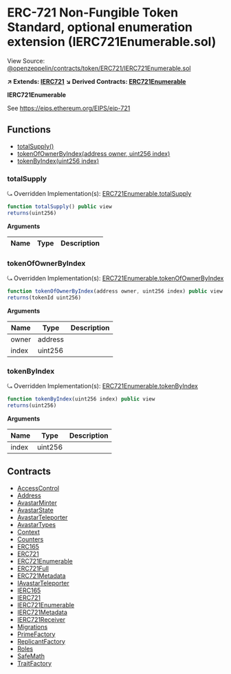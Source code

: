 # ERC-721 Non-Fungible Token Standard, optional enumeration extension (IERC721Enumerable.sol)

View Source: [@openzeppelin/contracts/token/ERC721/IERC721Enumerable.sol](../@openzeppelin/contracts/token/ERC721/IERC721Enumerable.sol)

**↗ Extends: [IERC721](IERC721.md)**
**↘ Derived Contracts: [ERC721Enumerable](ERC721Enumerable.md)**

**IERC721Enumerable**

See https://eips.ethereum.org/EIPS/eip-721

## Functions

- [totalSupply()](#totalsupply)
- [tokenOfOwnerByIndex(address owner, uint256 index)](#tokenofownerbyindex)
- [tokenByIndex(uint256 index)](#tokenbyindex)

### totalSupply

⤿ Overridden Implementation(s): [ERC721Enumerable.totalSupply](ERC721Enumerable.md#totalsupply)

```js
function totalSupply() public view
returns(uint256)
```

**Arguments**

| Name        | Type           | Description  |
| ------------- |------------- | -----|

### tokenOfOwnerByIndex

⤿ Overridden Implementation(s): [ERC721Enumerable.tokenOfOwnerByIndex](ERC721Enumerable.md#tokenofownerbyindex)

```js
function tokenOfOwnerByIndex(address owner, uint256 index) public view
returns(tokenId uint256)
```

**Arguments**

| Name        | Type           | Description  |
| ------------- |------------- | -----|
| owner | address |  | 
| index | uint256 |  | 

### tokenByIndex

⤿ Overridden Implementation(s): [ERC721Enumerable.tokenByIndex](ERC721Enumerable.md#tokenbyindex)

```js
function tokenByIndex(uint256 index) public view
returns(uint256)
```

**Arguments**

| Name        | Type           | Description  |
| ------------- |------------- | -----|
| index | uint256 |  | 

## Contracts

* [AccessControl](AccessControl.md)
* [Address](Address.md)
* [AvastarMinter](AvastarMinter.md)
* [AvastarState](AvastarState.md)
* [AvastarTeleporter](AvastarTeleporter.md)
* [AvastarTypes](AvastarTypes.md)
* [Context](Context.md)
* [Counters](Counters.md)
* [ERC165](ERC165.md)
* [ERC721](ERC721.md)
* [ERC721Enumerable](ERC721Enumerable.md)
* [ERC721Full](ERC721Full.md)
* [ERC721Metadata](ERC721Metadata.md)
* [IAvastarTeleporter](IAvastarTeleporter.md)
* [IERC165](IERC165.md)
* [IERC721](IERC721.md)
* [IERC721Enumerable](IERC721Enumerable.md)
* [IERC721Metadata](IERC721Metadata.md)
* [IERC721Receiver](IERC721Receiver.md)
* [Migrations](Migrations.md)
* [PrimeFactory](PrimeFactory.md)
* [ReplicantFactory](ReplicantFactory.md)
* [Roles](Roles.md)
* [SafeMath](SafeMath.md)
* [TraitFactory](TraitFactory.md)
